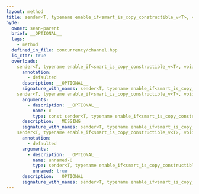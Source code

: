 ```yaml
---
layout: method
title: sender<T, typename enable_if<smart_is_copy_constructible_v<T>, void>::type>
hyde:
  owner: sean-parent
  brief: __OPTIONAL__
  tags:
    - method
  defined_in_file: concurrency/channel.hpp
  is_ctor: true
  overloads:
    sender<T, typename enable_if<smart_is_copy_constructible_v<T>, void>::type>():
      annotation:
        - defaulted
      description: __OPTIONAL__
      signature_with_names: sender<T, typename enable_if<smart_is_copy_constructible_v<T>, void>::type>()
    sender<T, typename enable_if<smart_is_copy_constructible_v<T>, void>::type>(const sender<T, typename enable_if<smart_is_copy_constructible_v<T>, void>::type> &):
      arguments:
        - description: __OPTIONAL__
          name: x
          type: const sender<T, typename enable_if<smart_is_copy_constructible_v<T>, void>::type> &
      description: __MISSING__
      signature_with_names: sender<T, typename enable_if<smart_is_copy_constructible_v<T>, void>::type>(const sender<T, typename enable_if<smart_is_copy_constructible_v<T>, void>::type> & x)
    sender<T, typename enable_if<smart_is_copy_constructible_v<T>, void>::type>(sender<T, typename enable_if<smart_is_copy_constructible_v<T>, void>::type> &&):
      annotation:
        - defaulted
      arguments:
        - description: __OPTIONAL__
          name: unnamed-0
          type: sender<T, typename enable_if<smart_is_copy_constructible_v<T>, void>::type> &&
          unnamed: true
      description: __OPTIONAL__
      signature_with_names: sender<T, typename enable_if<smart_is_copy_constructible_v<T>, void>::type>(sender<T, typename enable_if<smart_is_copy_constructible_v<T>, void>::type> &&)
---
```

